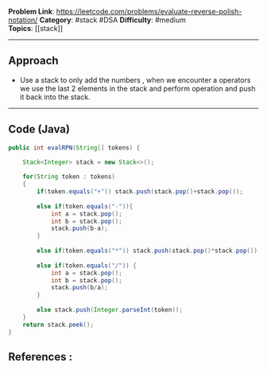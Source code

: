 
**Problem Link**: https://leetcode.com/problems/evaluate-reverse-polish-notation/ 
**Category**: #stack  #DSA 
**Difficulty**: #medium  
**Topics**: [[stack]]  

---

## Approach

- Use a stack to only add the numbers , when we encounter a operators we use the last 2 elements in the stack and perform operation and push it back into the stack.

---

## Code (Java)

```java
public int evalRPN(String[] tokens) {

	Stack<Integer> stack = new Stack<>();
	
	for(String token : tokens)
	{
		if(token.equals("+")) stack.push(stack.pop()+stack.pop());
		
		else if(token.equals("-")){		
			int a = stack.pop();			
			int b = stack.pop();			
			stack.push(b-a);		
		}
		
		else if(token.equals("*")) stack.push(stack.pop()*stack.pop());
		
		else if(token.equals("/")) {		
			int a = stack.pop();			
			int b = stack.pop();			
			stack.push(b/a);		
		}
				
		else stack.push(Integer.parseInt(token));
	}
	return stack.peek();
}

```


## References :